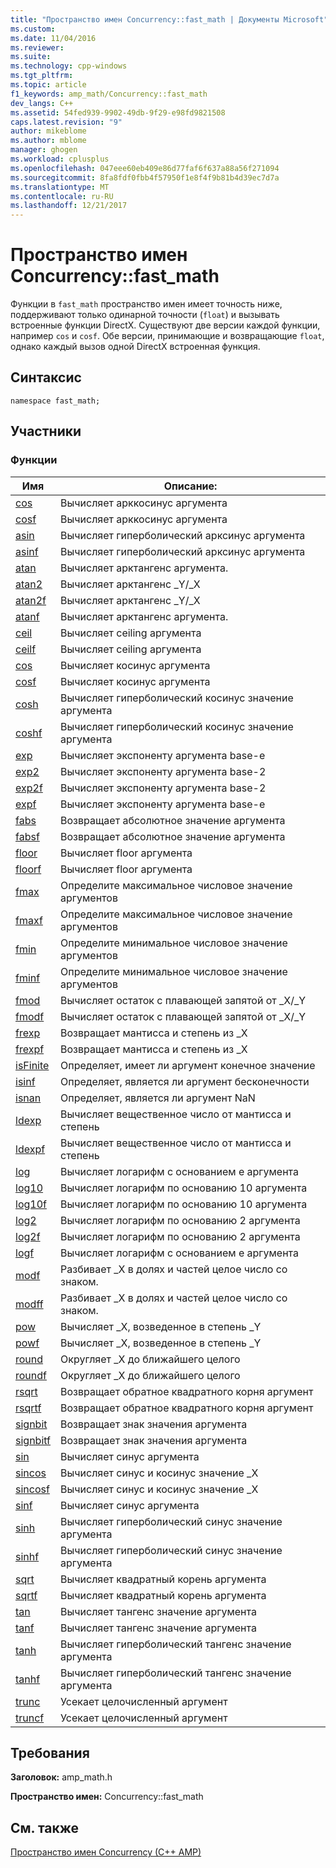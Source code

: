 ```yaml
---
title: "Пространство имен Concurrency::fast_math | Документы Microsoft"
ms.custom: 
ms.date: 11/04/2016
ms.reviewer: 
ms.suite: 
ms.technology: cpp-windows
ms.tgt_pltfrm: 
ms.topic: article
f1_keywords: amp_math/Concurrency::fast_math
dev_langs: C++
ms.assetid: 54fed939-9902-49db-9f29-e98fd9821508
caps.latest.revision: "9"
author: mikeblome
ms.author: mblome
manager: ghogen
ms.workload: cplusplus
ms.openlocfilehash: 047eee60eb409e86d77faf6f637a88a56f271094
ms.sourcegitcommit: 8fa8fdf0fbb4f57950f1e8f4f9b81b4d39ec7d7a
ms.translationtype: MT
ms.contentlocale: ru-RU
ms.lasthandoff: 12/21/2017
---
```

# <a name="concurrencyfastmath-namespace"></a>Пространство имен Concurrency::fast_math
Функции в `fast_math` пространство имен имеет точность ниже, поддерживают только одинарной точности (`float`) и вызывать встроенные функции DirectX. Существуют две версии каждой функции, например `cos` и `cosf`. Обе версии, принимающие и возвращающие `float`, однако каждый вызов одной DirectX встроенная функция.  
  
## <a name="syntax"></a>Синтаксис  
  
```  
namespace fast_math;  
```  
  
## <a name="members"></a>Участники  
  
### <a name="functions"></a>Функции  
  
|Имя|Описание:|  
|----------|-----------------|  
|[cos](concurrency-fast-math-namespace-functions.md#cos)|Вычисляет арккосинус аргумента|  
|[cosf](concurrency-fast-math-namespace-functions.md#cosf)|Вычисляет арккосинус аргумента|  
|[asin](concurrency-fast-math-namespace-functions.md#asin)|Вычисляет гиперболический арксинус аргумента|  
|[asinf](concurrency-fast-math-namespace-functions.md#asinf)|Вычисляет гиперболический арксинус аргумента|  
|[atan](concurrency-fast-math-namespace-functions.md#atan)|Вычисляет арктангенс аргумента.|  
|[atan2](concurrency-fast-math-namespace-functions.md#atan2)|Вычисляет арктангенс _Y/_X|  
|[atan2f](concurrency-fast-math-namespace-functions.md#atan2f)|Вычисляет арктангенс _Y/_X|  
|[atanf](concurrency-fast-math-namespace-functions.md#atanf)|Вычисляет арктангенс аргумента.|  
|[ceil](concurrency-fast-math-namespace-functions.md#ceil)|Вычисляет ceiling аргумента|  
|[ceilf](concurrency-fast-math-namespace-functions.md#ceilf)|Вычисляет ceiling аргумента|  
|[cos](concurrency-fast-math-namespace-functions.md#cos)|Вычисляет косинус аргумента|  
|[cosf](concurrency-fast-math-namespace-functions.md#cosf)|Вычисляет косинус аргумента|  
|[cosh](concurrency-fast-math-namespace-functions.md#cosh)|Вычисляет гиперболический косинус значение аргумента|  
|[coshf](concurrency-fast-math-namespace-functions.md#coshf)|Вычисляет гиперболический косинус значение аргумента|  
|[exp](concurrency-fast-math-namespace-functions.md#exp)|Вычисляет экспоненту аргумента base-e|  
|[exp2](concurrency-fast-math-namespace-functions.md#exp2)|Вычисляет экспоненту аргумента base-2|  
|[exp2f](concurrency-fast-math-namespace-functions.md#exp2f)|Вычисляет экспоненту аргумента base-2|  
|[expf](concurrency-fast-math-namespace-functions.md#expf)|Вычисляет экспоненту аргумента base-e|  
|[fabs](concurrency-fast-math-namespace-functions.md#fabs)|Возвращает абсолютное значение аргумента|  
|[fabsf](concurrency-fast-math-namespace-functions.md#fabsf)|Возвращает абсолютное значение аргумента|  
|[floor](concurrency-fast-math-namespace-functions.md#floor)|Вычисляет floor аргумента|  
|[floorf](concurrency-fast-math-namespace-functions.md#floorf)|Вычисляет floor аргумента|  
|[fmax](concurrency-fast-math-namespace-functions.md#fmax)|Определите максимальное числовое значение аргументов|  
|[fmaxf](concurrency-fast-math-namespace-functions.md#fmaxf)|Определите максимальное числовое значение аргументов|  
|[fmin](concurrency-fast-math-namespace-functions.md#fmin)|Определите минимальное числовое значение аргументов|  
|[fminf](concurrency-fast-math-namespace-functions.md#fminf)|Определите минимальное числовое значение аргументов|  
|[fmod](concurrency-fast-math-namespace-functions.md#fmod)|Вычисляет остаток с плавающей запятой от _X/_Y|  
|[fmodf](concurrency-fast-math-namespace-functions.md#fmodf)|Вычисляет остаток с плавающей запятой от _X/_Y|  
|[frexp](concurrency-fast-math-namespace-functions.md#frexp)|Возвращает мантисса и степень из _X|  
|[frexpf](concurrency-fast-math-namespace-functions.md#frexpf)|Возвращает мантисса и степень из _X|  
|[isFinite](concurrency-fast-math-namespace-functions.md#isfinite)|Определяет, имеет ли аргумент конечное значение|  
|[isinf](concurrency-fast-math-namespace-functions.md#isinf)|Определяет, является ли аргумент бесконечности|  
|[isnan](concurrency-fast-math-namespace-functions.md#isnan)|Определяет, является ли аргумент NaN|  
|[ldexp](concurrency-fast-math-namespace-functions.md#ldexp)|Вычисляет вещественное число от мантисса и степень|  
|[ldexpf](concurrency-fast-math-namespace-functions.md#ldexpf)|Вычисляет вещественное число от мантисса и степень|  
|[log](concurrency-fast-math-namespace-functions.md#log)|Вычисляет логарифм с основанием e аргумента|  
|[log10](concurrency-fast-math-namespace-functions.md#log10)|Вычисляет логарифм по основанию 10 аргумента|  
|[log10f](concurrency-fast-math-namespace-functions.md#log10f)|Вычисляет логарифм по основанию 10 аргумента|  
|[log2](concurrency-fast-math-namespace-functions.md#log2)|Вычисляет логарифм по основанию 2 аргумента|  
|[log2f](concurrency-fast-math-namespace-functions.md#log2f)|Вычисляет логарифм по основанию 2 аргумента|  
|[logf](concurrency-fast-math-namespace-functions.md#logf)|Вычисляет логарифм с основанием e аргумента|  
|[modf](concurrency-fast-math-namespace-functions.md#modf)|Разбивает _X в долях и частей целое число со знаком.|  
|[modff](concurrency-fast-math-namespace-functions.md#modff)|Разбивает _X в долях и частей целое число со знаком.|  
|[pow](concurrency-fast-math-namespace-functions.md#pow)|Вычисляет _X, возведенное в степень _Y|  
|[powf](concurrency-fast-math-namespace-functions.md#powf)|Вычисляет _X, возведенное в степень _Y|  
|[round](concurrency-fast-math-namespace-functions.md#round)|Округляет _X до ближайшего целого|  
|[roundf](concurrency-fast-math-namespace-functions.md#roundf)|Округляет _X до ближайшего целого|  
|[rsqrt](concurrency-fast-math-namespace-functions.md#rsqrt)|Возвращает обратное квадратного корня аргумент|  
|[rsqrtf](concurrency-fast-math-namespace-functions.md#rsqrtf)|Возвращает обратное квадратного корня аргумент|  
|[signbit](concurrency-fast-math-namespace-functions.md#signbit)|Возвращает знак значения аргумента|  
|[signbitf](concurrency-fast-math-namespace-functions.md#signbitf)|Возвращает знак значения аргумента|  
|[sin](concurrency-fast-math-namespace-functions.md#sin)|Вычисляет синус аргумента|  
|[sincos](concurrency-fast-math-namespace-functions.md#sincos)|Вычисляет синус и косинус значение _X|  
|[sincosf](concurrency-fast-math-namespace-functions.md#sincosf)|Вычисляет синус и косинус значение _X|  
|[sinf](concurrency-fast-math-namespace-functions.md#sinf)|Вычисляет синус аргумента|  
|[sinh](concurrency-fast-math-namespace-functions.md#sinh)|Вычисляет гиперболический синус значение аргумента|  
|[sinhf](concurrency-fast-math-namespace-functions.md#sinhf)|Вычисляет гиперболический синус значение аргумента|  
|[sqrt](concurrency-fast-math-namespace-functions.md#sqrt)|Вычисляет квадратный корень аргумента|  
|[sqrtf](concurrency-fast-math-namespace-functions.md#sqrtf)|Вычисляет квадратный корень аргумента|  
|[tan](concurrency-fast-math-namespace-functions.md#tan)|Вычисляет тангенс значение аргумента|  
|[tanf](concurrency-fast-math-namespace-functions.md#tanf)|Вычисляет тангенс значение аргумента|  
|[tanh](concurrency-fast-math-namespace-functions.md#tanh)|Вычисляет гиперболический тангенс значение аргумента|  
|[tanhf](concurrency-fast-math-namespace-functions.md#tanhf)|Вычисляет гиперболический тангенс значение аргумента|  
|[trunc](concurrency-fast-math-namespace-functions.md#trunc)|Усекает целочисленный аргумент|  
|[truncf](concurrency-fast-math-namespace-functions.md#truncf)|Усекает целочисленный аргумент|  

## <a name="requirements"></a>Требования  
 **Заголовок:** amp_math.h  
  
 **Пространство имен:** Concurrency::fast_math  
  
## <a name="see-also"></a>См. также  
 [Пространство имен Concurrency (C++ AMP)](concurrency-namespace-cpp-amp.md)

